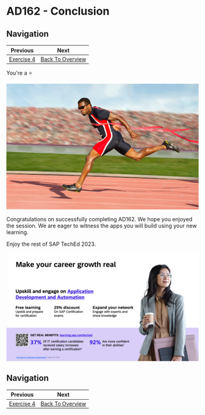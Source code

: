 # AD162 - Conclusion

## Navigation

| Previous| Next |
|---|---|
| [Exercise 4](./ex4/README.md) | [Back To Overview](./README.md) |

You're a :star: 

![Race Finish](./assets/images/img-3.jpg)

Congratulations on successfully completing AD162. We hope you enjoyed the session. We are eager to witness the apps you will build using your new learning.

Enjoy the rest of SAP TechEd 2023.

![ADAI More Learning](./assets/images/img-4.png)

## Navigation

| Previous| Next |
|---|---|
| [Exercise 4](exercises/ex4/README.md) | [Back To Overview](./README.md) |